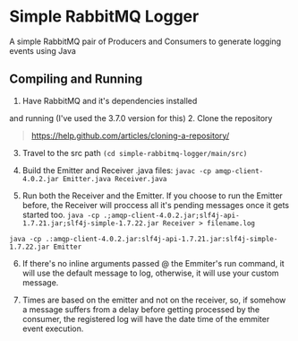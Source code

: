 # Simple RabbitMQ Logger
A simple RabbitMQ pair of Producers and Consumers to generate logging events using Java

## Compiling and Running

1. Have RabbitMQ and it's dependencies installed

 and running (I've used the 3.7.0 version for this)
2. Clone the repository

   > https://help.github.com/articles/cloning-a-repository/
3. Travel to the src path `(cd simple-rabbitmq-logger/main/src)`

4. Build the Emitter and Receiver .java files:
```javac -cp amqp-client-4.0.2.jar Emitter.java Receiver.java```
5. Run both the Receiver and the Emitter. If you choose to run the Emitter before, the Receiver will proccess all it's pending messages once it gets started too.
```java -cp .;amqp-client-4.0.2.jar;slf4j-api-1.7.21.jar;slf4j-simple-1.7.22.jar Receiver > filename.log```


```java -cp .:amqp-client-4.0.2.jar:slf4j-api-1.7.21.jar:slf4j-simple-1.7.22.jar Emitter```


6. If there's no inline arguments passed @ the Emmiter's run command, it will use the default message to log, otherwise, it will use your custom message.


7. Times are based on the emitter and not on the receiver, so, if somehow a message suffers from a delay before getting processed by the consumer, the registered log will have the date time of the emmiter event execution.
